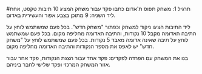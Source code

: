 #תרגיל 1: משחק תפוס ת'אדום
כתבו פקד עבור משחק המציג 10 תיבות טקסט, אחת ליד השניה: 9 מתוכן בצבע אפור והעשירית באדום.

ליד התיבות הציגו ניקוד למשחק וכפתור "משחק חדש". בכל פעם שמשתמש לוחץ על התיבה האדומה מקבל 10 נקודות, והתיבה האדומה מחליפה מקום. בכל פעם שמשתמש לוחץ על תיבה שאינה אדומה מאבד 5 נקודות. בכל פעם שמשתמש לוחץ על "משחק חדש" יש לאפס את מספר הנקודות והתיבה האדומה מחליפה מקום.

בנו את המשחק עם הפרדה לפקדים: פקד אחד עבור הצגת הנקודות, פקד אחר עבור אזור המשחק המרכזי ופקד שלישי לחבר ביניהם.
